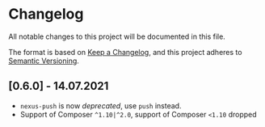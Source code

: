# Changelog
All notable changes to this project will be documented in this file.

The format is based on [Keep a Changelog](https://keepachangelog.com/en/1.0.0/),
and this project adheres to [Semantic Versioning](https://semver.org/spec/v2.0.0.html).

## [0.6.0] - 14.07.2021
 * `nexus-push` is now *deprecated*, use `push` instead.
 * Support of Composer `^1.10|^2.0`, support of Composer `<1.10` dropped
